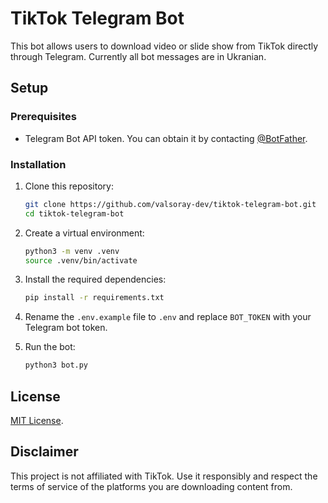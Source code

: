 # TikTok Telegram Bot

This bot allows users to download video or slide show from TikTok directly through Telegram. Currently all bot messages are in Ukranian.

## Setup

### Prerequisites

- Telegram Bot API token. You can obtain it by contacting [@BotFather](https://t.me/botfather).

### Installation

1. Clone this repository:

    ```bash
    git clone https://github.com/valsoray-dev/tiktok-telegram-bot.git
    cd tiktok-telegram-bot
    ```

2. Create a virtual environment:

    ```bash
    python3 -m venv .venv
    source .venv/bin/activate
    ```

3. Install the required dependencies:

    ```bash
    pip install -r requirements.txt
    ```

4. Rename the `.env.example` file to `.env` and replace `BOT_TOKEN` with your Telegram bot token.

5. Run the bot:

    ```bash
    python3 bot.py
    ```

## License

[MIT License](LICENSE).

## Disclaimer

This project is not affiliated with TikTok. Use it responsibly and respect the terms of service of the platforms you are downloading content from.
